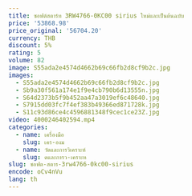 ```yaml
---
title: ซอฟต์สตาร์ท 3RW4766-0KC00 sirius ใหม่และเป็นต้นฉบับ
price: '53868.98'
price_original: '56704.20'
currency: THB
discount: 5%
rating: 5
volume: 82
image: S55ada2e4574d4662b69c66fb2d8cf9b2c.jpg
images:
  - S55ada2e4574d4662b69c66fb2d8cf9b2c.jpg
  - Sb9a30f561a174e1f9e4cb790b6d13555n.jpg
  - S64d2373b5f9b452aa47a3019ef6c48640.jpg
  - S7915dd03fc7f4ef383b49366ed871728k.jpg
  - S11c93d86ce4c4596881348f9cec1ce23Z.jpg
video: 4000246402594.mp4
categories:
  - name: เครื่องมือ
    slug: เคร-องม
  - name: วัดและการวิเคราะห์
    slug: ดและการว-เคราะห
slug: ซอฟต-สตาร-3rw4766-0kc00-sirius
encode: oCv4nVu
lang: th
---
```

  